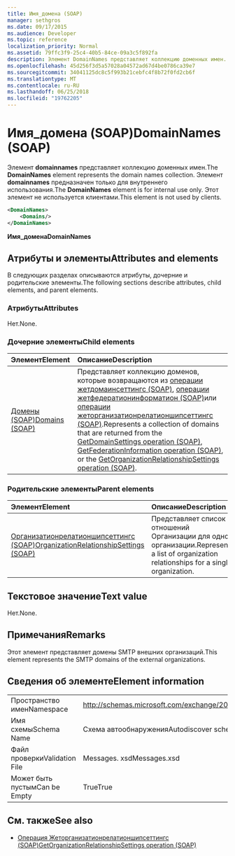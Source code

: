 ```yaml
---
title: Имя_домена (SOAP)
manager: sethgros
ms.date: 09/17/2015
ms.audience: Developer
ms.topic: reference
localization_priority: Normal
ms.assetid: 79ffc3f9-25c4-40b5-84ce-09a3c5f892fa
description: Элемент DomainNames представляет коллекцию доменных имен. Элемент DomainNames предназначен только для внутреннего использования. Этот элемент не используется клиентами.
ms.openlocfilehash: 45d256f3d5a57028a04572ad67d4be0786ca39e7
ms.sourcegitcommit: 34041125dc8c5f993b21cebfc4f8b72f0fd2cb6f
ms.translationtype: MT
ms.contentlocale: ru-RU
ms.lasthandoff: 06/25/2018
ms.locfileid: "19762205"
---
```

# <a name="domainnames-soap"></a><span data-ttu-id="9e40f-105">Имя_домена (SOAP)</span><span class="sxs-lookup"><span data-stu-id="9e40f-105">DomainNames (SOAP)</span></span>

<span data-ttu-id="9e40f-106">Элемент **domainnames** представляет коллекцию доменных имен.</span><span class="sxs-lookup"><span data-stu-id="9e40f-106">The **DomainNames** element represents the domain names collection.</span></span> <span data-ttu-id="9e40f-107">Элемент **domainnames** предназначен только для внутреннего использования.</span><span class="sxs-lookup"><span data-stu-id="9e40f-107">The **DomainNames** element is for internal use only.</span></span> <span data-ttu-id="9e40f-108">Этот элемент не используется клиентами.</span><span class="sxs-lookup"><span data-stu-id="9e40f-108">This element is not used by clients.</span></span> 
  
```XML
<DomainNames>
    <Domains/>
</DomainNames>
```

 <span data-ttu-id="9e40f-109">**Имя_домена**</span><span class="sxs-lookup"><span data-stu-id="9e40f-109">**DomainNames**</span></span>
## <a name="attributes-and-elements"></a><span data-ttu-id="9e40f-110">Атрибуты и элементы</span><span class="sxs-lookup"><span data-stu-id="9e40f-110">Attributes and elements</span></span>

<span data-ttu-id="9e40f-111">В следующих разделах описываются атрибуты, дочерние и родительские элементы.</span><span class="sxs-lookup"><span data-stu-id="9e40f-111">The following sections describe attributes, child elements, and parent elements.</span></span>
  
### <a name="attributes"></a><span data-ttu-id="9e40f-112">Атрибуты</span><span class="sxs-lookup"><span data-stu-id="9e40f-112">Attributes</span></span>

<span data-ttu-id="9e40f-113">Нет.</span><span class="sxs-lookup"><span data-stu-id="9e40f-113">None.</span></span>
  
### <a name="child-elements"></a><span data-ttu-id="9e40f-114">Дочерние элементы</span><span class="sxs-lookup"><span data-stu-id="9e40f-114">Child elements</span></span>

|<span data-ttu-id="9e40f-115">**Элемент**</span><span class="sxs-lookup"><span data-stu-id="9e40f-115">**Element**</span></span>|<span data-ttu-id="9e40f-116">**Описание**</span><span class="sxs-lookup"><span data-stu-id="9e40f-116">**Description**</span></span>|
|:-----|:-----|
|[<span data-ttu-id="9e40f-117">Домены (SOAP)</span><span class="sxs-lookup"><span data-stu-id="9e40f-117">Domains (SOAP)</span></span>](domains-soap.md) <br/> |<span data-ttu-id="9e40f-118">Представляет коллекцию доменов, которые возвращаются из [операции жетдомаинсеттингс (SOAP)](getdomainsettings-operation-soap.md), [операции жетфедератионинформатион (SOAP)](getfederationinformation-operation-soap.md)или [операции жеторганизатионрелатионшипсеттингс (SOAP)](getorganizationrelationshipsettings-operation-soap.md).</span><span class="sxs-lookup"><span data-stu-id="9e40f-118">Represents a collection of domains that are returned from the [GetDomainSettings operation (SOAP)](getdomainsettings-operation-soap.md), [GetFederationInformation operation (SOAP)](getfederationinformation-operation-soap.md), or the [GetOrganizationRelationshipSettings operation (SOAP)](getorganizationrelationshipsettings-operation-soap.md).</span></span>  <br/> |
   
### <a name="parent-elements"></a><span data-ttu-id="9e40f-119">Родительские элементы</span><span class="sxs-lookup"><span data-stu-id="9e40f-119">Parent elements</span></span>

|<span data-ttu-id="9e40f-120">**Элемент**</span><span class="sxs-lookup"><span data-stu-id="9e40f-120">**Element**</span></span>|<span data-ttu-id="9e40f-121">**Описание**</span><span class="sxs-lookup"><span data-stu-id="9e40f-121">**Description**</span></span>|
|:-----|:-----|
|[<span data-ttu-id="9e40f-122">Организатионрелатионшипсеттингс (SOAP)</span><span class="sxs-lookup"><span data-stu-id="9e40f-122">OrganizationRelationshipSettings (SOAP)</span></span>](organizationrelationshipsettings-soap.md) <br/> |<span data-ttu-id="9e40f-123">Представляет список отношений Организации для одной организации.</span><span class="sxs-lookup"><span data-stu-id="9e40f-123">Represents a list of organization relationships for a single organization.</span></span>  <br/> |
   
## <a name="text-value"></a><span data-ttu-id="9e40f-124">Текстовое значение</span><span class="sxs-lookup"><span data-stu-id="9e40f-124">Text value</span></span>

<span data-ttu-id="9e40f-125">Нет.</span><span class="sxs-lookup"><span data-stu-id="9e40f-125">None.</span></span>
  
## <a name="remarks"></a><span data-ttu-id="9e40f-126">Примечания</span><span class="sxs-lookup"><span data-stu-id="9e40f-126">Remarks</span></span>

<span data-ttu-id="9e40f-127">Этот элемент представляет домены SMTP внешних организаций.</span><span class="sxs-lookup"><span data-stu-id="9e40f-127">This element represents the SMTP domains of the external organizations.</span></span>
  
## <a name="element-information"></a><span data-ttu-id="9e40f-128">Сведения об элементе</span><span class="sxs-lookup"><span data-stu-id="9e40f-128">Element information</span></span>

|||
|:-----|:-----|
|<span data-ttu-id="9e40f-129">Пространство имен</span><span class="sxs-lookup"><span data-stu-id="9e40f-129">Namespace</span></span>  <br/> |http://schemas.microsoft.com/exchange/2010/Autodiscover  <br/> |
|<span data-ttu-id="9e40f-130">Имя схемы</span><span class="sxs-lookup"><span data-stu-id="9e40f-130">Schema Name</span></span>  <br/> |<span data-ttu-id="9e40f-131">Схема автообнаружения</span><span class="sxs-lookup"><span data-stu-id="9e40f-131">Autodiscover schema</span></span>  <br/> |
|<span data-ttu-id="9e40f-132">Файл проверки</span><span class="sxs-lookup"><span data-stu-id="9e40f-132">Validation File</span></span>  <br/> |<span data-ttu-id="9e40f-133">Messages. xsd</span><span class="sxs-lookup"><span data-stu-id="9e40f-133">Messages.xsd</span></span>  <br/> |
|<span data-ttu-id="9e40f-134">Может быть пустым</span><span class="sxs-lookup"><span data-stu-id="9e40f-134">Can be Empty</span></span>  <br/> |<span data-ttu-id="9e40f-135">True</span><span class="sxs-lookup"><span data-stu-id="9e40f-135">True</span></span>  <br/> |
   
## <a name="see-also"></a><span data-ttu-id="9e40f-136">См. также</span><span class="sxs-lookup"><span data-stu-id="9e40f-136">See also</span></span>

- [<span data-ttu-id="9e40f-137">Операция Жеторганизатионрелатионшипсеттингс (SOAP)</span><span class="sxs-lookup"><span data-stu-id="9e40f-137">GetOrganizationRelationshipSettings operation (SOAP)</span></span>](getorganizationrelationshipsettings-operation-soap.md)

